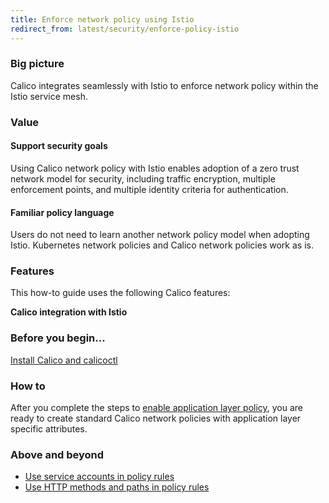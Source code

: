 ```yaml
---
title: Enforce network policy using Istio
redirect_from: latest/security/enforce-policy-istio
---
```


### Big picture

Calico integrates seamlessly with Istio to enforce network policy within the Istio service mesh.

### Value

#### Support security goals

Using Calico network policy with Istio enables adoption of a zero trust network model for security, including traffic encryption, multiple enforcement points, and multiple identity criteria for authentication.

#### Familiar policy language

Users do not need to learn another network policy model when adopting Istio. Kubernetes network policies and Calico network policies work as is.

### Features

This how-to guide uses the following Calico features:

**Calico integration with Istio**

### Before you begin...

[Install Calico and calicoctl]({{site.baseurl}}/{{page.version}}/getting-started/kubernetes/installation/calico)

### How to

After you complete the steps to [enable application layer policy]({{site.baseurl}}/{{page.version}}/getting-started/kubernetes/installation/app-layer-policy), you are ready to create standard Calico network policies with application layer specific attributes.

### Above and beyond

- [Use service accounts in policy rules]({{site.baseurl}}/{{page.version}}/security/service-accounts) 
- [Use HTTP methods and paths in policy rules]({{site.baseurl}}/{{page.version}}/security/http-methods)
